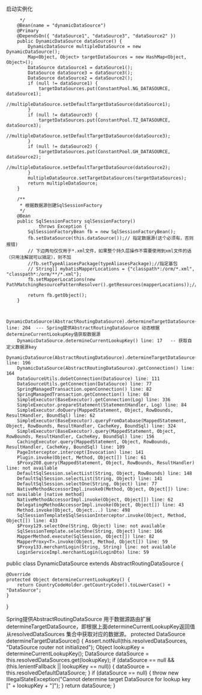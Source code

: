 启动实例化

```
	 */
	@Bean(name = "dynamicDataSource")
	@Primary
	@DependsOn({ "dataSource1", "dataSource3", "dataSource2" })
	public DynamicDataSource dataSource() {
		DynamicDataSource multipleDataSource = new DynamicDataSource();
		Map<Object, Object> targetDataSources = new HashMap<Object, Object>();
		DataSource dataSource1 = dataSource1();
		DataSource dataSource3 = dataSource3();
		DataSource dataSource2 = dataSource2();
		if (null != dataSource1) {
			targetDataSources.put(ConstantPool.NG_DATASOURCE, dataSource1);
			//multipleDataSource.setDefaultTargetDataSource(dataSource1);
		}
		if (null != dataSource3) {
			targetDataSources.put(ConstantPool.TZ_DATASOURCE, dataSource3);
			//multipleDataSource.setDefaultTargetDataSource(dataSource3);
		}
		if (null != dataSource2) {
			targetDataSources.put(ConstantPool.GH_DATASOURCE, dataSource2);
			//multipleDataSource.setDefaultTargetDataSource(dataSource2);
		}
		multipleDataSource.setTargetDataSources(targetDataSources);
		return multipleDataSource;
	}

	/**
	 * 根据数据源创建SqlSessionFactory
	 */
	@Bean
	public SqlSessionFactory sqlSessionFactory()
			throws Exception {
		SqlSessionFactoryBean fb = new SqlSessionFactoryBean();
		fb.setDataSource(this.dataSource());// 指定数据源(这个必须有，否则报错)
		// 下边两句仅仅用于*.xml文件，如果整个持久层操作不需要使用到xml文件的话（只用注解就可以搞定），则不加
		//fb.setTypeAliasesPackage(typeAliasesPackage);//指定基包
		// String[] mybatisMapperLocations = {"classpath*:/orm/*.xml", "classpath*:/orm/**/*.xml"};
		fb.setMapperLocations(new PathMatchingResourcePatternResolver().getResources(mapperLocations));//xml

		return fb.getObject();
	}


```

```
    DynamicDataSource(AbstractRoutingDataSource).determineTargetDataSource() line: 204	--- Spring提供AbstractRoutingDataSource 动态根据determineCurrentLookupKey值获取数据源
	DynamicDataSource.determineCurrentLookupKey() line: 17	 -- 获取自定义数据源key
	DynamicDataSource(AbstractRoutingDataSource).determineTargetDataSource() line: 196	
	DynamicDataSource(AbstractRoutingDataSource).getConnection() line: 164	
	DataSourceUtils.doGetConnection(DataSource) line: 111	
	DataSourceUtils.getConnection(DataSource) line: 77	
	SpringManagedTransaction.openConnection() line: 82	
	SpringManagedTransaction.getConnection() line: 68	
	SimpleExecutor(BaseExecutor).getConnection(Log) line: 336	
	SimpleExecutor.prepareStatement(StatementHandler, Log) line: 84	
	SimpleExecutor.doQuery(MappedStatement, Object, RowBounds, ResultHandler, BoundSql) line: 62	
	SimpleExecutor(BaseExecutor).queryFromDatabase(MappedStatement, Object, RowBounds, ResultHandler, CacheKey, BoundSql) line: 324	
	SimpleExecutor(BaseExecutor).query(MappedStatement, Object, RowBounds, ResultHandler, CacheKey, BoundSql) line: 156	
	CachingExecutor.query(MappedStatement, Object, RowBounds, ResultHandler, CacheKey, BoundSql) line: 109	
	PageInterceptor.intercept(Invocation) line: 141	
	Plugin.invoke(Object, Method, Object[]) line: 61	
	$Proxy208.query(MappedStatement, Object, RowBounds, ResultHandler) line: not available	
	DefaultSqlSession.selectList(String, Object, RowBounds) line: 148	
	DefaultSqlSession.selectList(String, Object) line: 141	
	DefaultSqlSession.selectOne(String, Object) line: 77	
	NativeMethodAccessorImpl.invoke0(Method, Object, Object[]) line: not available [native method]	
	NativeMethodAccessorImpl.invoke(Object, Object[]) line: 62	
	DelegatingMethodAccessorImpl.invoke(Object, Object[]) line: 43	
	Method.invoke(Object, Object...) line: 498	
	SqlSessionTemplate$SqlSessionInterceptor.invoke(Object, Method, Object[]) line: 433	
	$Proxy129.selectOne(String, Object) line: not available	
	SqlSessionTemplate.selectOne(String, Object) line: 166	
	MapperMethod.execute(SqlSession, Object[]) line: 82	
	MapperProxy<T>.invoke(Object, Method, Object[]) line: 59	
	$Proxy133.merchantLogin(String, String) line: not available	
	LoginServiceImpl.merchantLogin(LoginDto) line: 59

```
	





public class DynamicDataSource extends AbstractRoutingDataSource {
	
	@Override
	protected Object determineCurrentLookupKey() {
		return CountryCodeHolder.getCountryCode().toLowerCase() + "DataSource";
	}
}

Spring提供AbstractRoutingDataSource 用于数据源路由扩展determineTargetDataSource，即根据上面determineCurrentLookupKey返回值从resolvedDataSources 集合中获取对应的数据源。
	protected DataSource determineTargetDataSource() {
		Assert.notNull(this.resolvedDataSources, "DataSource router not initialized");
		Object lookupKey = determineCurrentLookupKey();
		DataSource dataSource = this.resolvedDataSources.get(lookupKey);
		if (dataSource == null && (this.lenientFallback || lookupKey == null)) {
			dataSource = this.resolvedDefaultDataSource;
		}
		if (dataSource == null) {
			throw new IllegalStateException("Cannot determine target DataSource for lookup key [" + lookupKey + "]");
		}
		return dataSource;
	}


